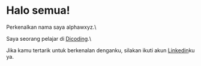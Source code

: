 # Halo semua! 

Perkenalkan nama saya alphawxyz.\

Saya seorang pelajar di [Dicoding](https://www.dicoding.com/).\

Jika kamu tertarik untuk berkenalan denganku, silakan ikuti akun [Linkedin](https://www.linkedin.com/in/alphawxyz/)ku ya.
